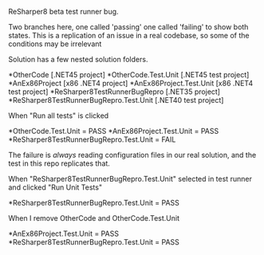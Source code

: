 ReSharper8 beta test runner bug.

Two branches here, one called 'passing' one called 'failing' to show both states.
This is a replication of an issue in a real codebase, so some of the conditions may be irrelevant

Solution has a few nested solution folders.

*OtherCode [.NET45 project]
*OtherCode.Test.Unit [.NET45 test project]
*AnEx86Project [x86 .NET4 project]
*AnEx86Project.Test.Unit [x86 .NET4 test project]
*ReSharper8TestRunnerBugRepro [.NET35 project]
*ReSharper8TestRunnerBugRepro.Test.Unit [.NET40 test project]

When "Run all tests" is clicked

*OtherCode.Test.Unit = PASS
*AnEx86Project.Test.Unit = PASS
*ReSharper8TestRunnerBugRepro.Test.Unit = FAIL

The failure is *always* reading configuration files in our real solution, and the test in this repo replicates that.

When "ReSharper8TestRunnerBugRepro.Test.Unit" selected in test runner and clicked "Run Unit Tests"

*ReSharper8TestRunnerBugRepro.Test.Unit = PASS

When I remove OtherCode and OtherCode.Test.Unit

*AnEx86Project.Test.Unit = PASS
*ReSharper8TestRunnerBugRepro.Test.Unit = PASS
